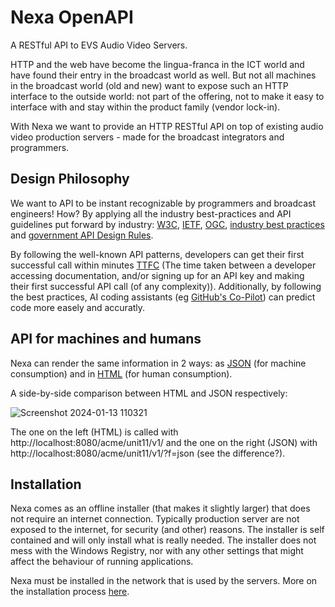 # Nexa OpenAPI
A RESTful API to EVS Audio Video Servers.

HTTP and the web have become the lingua-franca in the ICT world and have found their entry in the broadcast world as well. But not all machines in the broadcast world (old and new) want to expose such an HTTP interface to the outside world: not part of the offering, not to make it easy to interface with and stay within the product family (vendor lock-in).

With Nexa we want to provide an HTTP RESTful API on top of existing audio video production servers - made for the broadcast integrators and programmers.

## Design Philosophy

We want to API to be instant recognizable by programmers and broadcast engineers! How? By applying all the industry best-practices and API guidelines put forward by industry: [W3C](w3c.org), [IETF](ietf.org), [OGC](ogc.org), [industry best practices](https://stackoverflow.blog/2020/03/02/best-practices-for-rest-api-design/) and [government API Design Rules](https://gitdocumentatie.logius.nl/publicatie/api/adr/).

By following the well-known API patterns, developers can get their first successful call within minutes [TTFC](https://nordicapis.com/why-time-to-first-call-is-a-vital-api-metric) (The time taken between a developer accessing documentation, and/or signing up for an API key and making their first successful API call (of any complexity)). Additionally, by following the best practices, AI coding assistants (eg [GitHub's Co-Pilot](https://github.com/features/copilot)) can predict code more easely and accuratly.

## API for machines and humans

Nexa can render the same information in 2 ways: as [JSON](https://www.w3schools.com/whatis/whatis_json.asp) (for machine consumption) and in [HTML](https://www.w3schools.com/html/html_intro.asp) (for human consumption).

A side-by-side comparison between HTML and JSON respectively:

![Screenshot 2024-01-13 110321](https://github.com/pynch-tv/Nexa/assets/4082369/9881eea4-7527-44ab-838c-526b91a8b9f2)

The one on the left (HTML) is called with http://localhost:8080/acme/unit11/v1/ and the one on the right (JSON) with http://localhost:8080/acme/unit11/v1/?f=json (see the difference?).

## Installation

Nexa comes as an offline installer (that makes it slightly larger) that does not require an internet connection. Typically production server are not exposed to the internet, for security (and other) reasons. The installer is self contained and will only install what is really needed. The installer does not mess with the Windows Registry, nor with any other settings that might affect the behaviour of running applications.

Nexa must be installed in the network that is used by the servers. More on the installation process [here](https://github.com/pynch-tv/Nexa/wiki).
